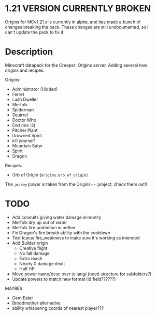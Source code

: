 # 1.21 VERSION CURRENTLY BROKEN
Origins for MCv1.21.x is currently in alpha, and has made a bunch of changes breaking the pack.
These changes are still undocumented, so I can't update the pack to fix it.

# Description

Minecraft datapack for the Creeper: Origins server. Adding several new origins and recipes.

Origins:
- Administrator (Hidden)
- Ferret
- Lush Dweller
- Merfolk
- Spiderman
- Squirrel
- Doctor Who
- End (me :3)
- Pitcher Plant
- Drowned Spirit
- kill yourself
- Mountain Satyr
- Spirit
- Dragon

Recipes:
- Orb of Origin (`origins:orb_of_origin`)

The `jockey` power is taken from the Origins++ project, check them out!!


# TODO
- Add conduits giving water damage immunity
- Merfolk dry up out of water
- Merfolk fire protection in nether
- Fix Dragon's fire breath ability with the cooldown
- Test Icarus fire_weakness to make sure it's working as intended
- Add Builder origin
    - Creative flight
    - No fall damage
    - Extra reach
    - Nearly 0 damage dealt
    - Half HP
- Move power name/desc over to lang/ (need structure for subfolders?)
- Update powers to match new format (id field??????)
    
    


MAYBES:
- Gem Eater
- Broodmother alternative
- ability whispering coords of nearest player???